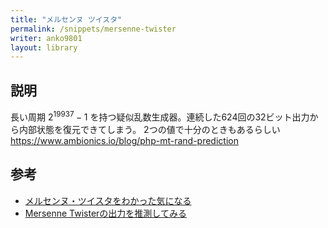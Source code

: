 ```yaml
---
title: "メルセンヌ ツイスタ"
permalink: /snippets/mersenne-twister
writer: anko9801
layout: library
---
```


## 説明

長い周期 $2^{19937}-1$ を持つ疑似乱数生成器。連続した624回の32ビット出力から内部状態を復元できてしまう。
2つの値で十分のときもあるらしい
https://www.ambionics.io/blog/php-mt-rand-prediction

## 参考

- [メルセンヌ・ツイスタをわかった気になる](https://6715.jp/posts/5/)
- [Mersenne Twisterの出力を推測してみる](https://inaz2.hatenablog.com/entry/2016/03/07/194147)